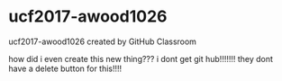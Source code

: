# ucf2017-awood1026
ucf2017-awood1026 created by GitHub Classroom

how did i even create this new thing??? 
i dont get git hub!!!!!!!
they dont have a delete button for this!!!!

